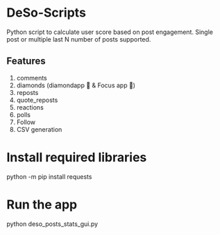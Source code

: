 # DeSo-Scripts
Python script to calculate user score based on post engagement. Single post or multiple last N number of posts supported.

## Features
1. comments
2. diamonds (diamondapp 💎 & Focus app 💎)
3. reposts
4. quote_reposts
5. reactions
6. polls
7. Follow
8. CSV generation

# Install required libraries
python -m pip install requests

# Run the app
python deso_posts_stats_gui.py
